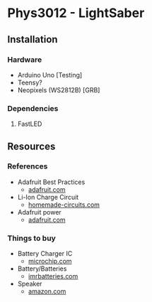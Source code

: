 # Phys3012 - LightSaber
## Installation
### Hardware
- Arduino Uno [Testing]
- Teensy?
- Neopixels (WS2812B) [GRB]
### Dependencies
1) FastLED
## Resources
### References
- Adafruit Best Practices
   * [adafruit.com](https://learn.adafruit.com/adafruit-neopixel-uberguide/best-practices "Best Practices")
- Li-Ion Charge Circuit
    * [homemade-circuits.com](https://www.homemade-circuits.com/li-ion-battery-charger-circuit-using-ic/)
- Adafruit power
    * [adafruit.com](https://learn.adafruit.com/adafruit-neopixel-uberguide/powering-neopixels)

### Things to buy
- Battery Charger IC
  * [microchip.com](https://www.microchip.com/en-us/products/power-management/battery-charger-ics)
- Battery/Batteries
  * [imrbatteries.com](https://www.imrbatteries.com/samsung-50e-21700-5000mah-9-8a-battery/)
- Speaker
  * [amazon.com](https://www.amazon.com/Uxcell-a15080600ux0275-Internal-Magnet-Speaker/dp/B0177ABRQ6/ref=sr_1_3?crid=EVIYYMKISZID&keywords=28+mm+speaker&qid=1648666937&sprefix=28+mm+speaker%2Caps%2C124&sr=8-3)